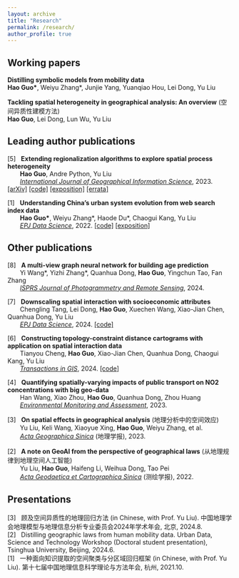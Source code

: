 ```yaml
---
layout: archive
title: "Research"
permalink: /research/
author_profile: true
---
```


## Working papers
<b>Distilling symbolic models from mobility data</b><br>
<b>Hao Guo\*</b>, Weiyu Zhang\*, Junjie Yang, Yuanqiao Hou, Lei Dong, Yu Liu<br>

<b>Tackling spatial heterogeneity in geographical analysis: An overview</b> (空间异质性建模方法)<br>
<b>Hao Guo</b>, Lei Dong, Lun Wu, Yu Liu<br>

## Leading author publications
\[5] &nbsp; <b>Extending regionalization algorithms to explore spatial process heterogeneity</b><br>
&emsp;&emsp;<b>Hao Guo</b>, Andre Python, Yu Liu<br>
&emsp;&emsp;<i>[International Journal of Geographical Information Science](https://www.tandfonline.com/doi/full/10.1080/13658816.2023.2266493)</i>, 2023. [\[arXiv\]](https://arxiv.org/abs/2206.09429) [\[code\]](https://github.com/Nithouson/regreg) [\[exposition\]](https://mp.weixin.qq.com/s/4SE9RsdzoJ6nv0nH4PRyPQ) [\[errata\]](https://github.com/Nithouson/regreg/blob/main/README.md#errata)<br>

\[1] &nbsp; <b>Understanding China’s urban system evolution from web search index data</b><br>
&emsp;&emsp;<b>Hao Guo\*</b>, Weiyu Zhang\*, Haode Du\*, Chaogui Kang, Yu Liu<br>
&emsp;&emsp;<i>[EPJ Data Science](https://epjdatascience.springeropen.com/articles/10.1140/epjds/s13688-022-00332-y)</i>, 2022. [\[code\]](https://github.com/Nithouson/BaiduCityAttr) [\[exposition\]](https://mp.weixin.qq.com/s/1co-W74Zk3j6rcAAyJQnhQ)<br>

## Other publications

\[8] &nbsp; <b>A multi-view graph neural network for building age prediction</b><br>
&emsp;&emsp;Yi Wang\*, Yizhi Zhang\*, Quanhua Dong, <b>Hao Guo</b>, Yingchun Tao, Fan Zhang<br>
&emsp;&emsp;<i>[ISPRS Journal of Photogrammetry and Remote Sensing](https://doi.org/10.1016/j.isprsjprs.2024.10.011)</i>, 2024.  <br>

\[7] &nbsp; <b>Downscaling spatial interaction with socioeconomic attributes</b><br>
&emsp;&emsp;Chengling Tang, Lei Dong, <b>Hao Guo</b>, Xuechen Wang, Xiao-Jian Chen, Quanhua Dong, Yu Liu<br>
&emsp;&emsp;<i>[EPJ Data Science](https://epjdatascience.springeropen.com/articles/10.1140/epjds/s13688-024-00487-w)</i>, 2024. [\[code\]](https://github.com/Elvira1021/Gravity_downscaling_method_for_spatial_interaction/) <br>

\[6] &nbsp; <b>Constructing topology-constraint distance cartograms with application on spatial interaction data</b><br>
&emsp;&emsp;Tianyou Cheng, <b>Hao Guo</b>, Xiao-Jian Chen, Quanhua Dong, Chaogui Kang, Yu Liu<br>
&emsp;&emsp;<i>[Transactions in GIS](https://onlinelibrary.wiley.com/doi/10.1111/tgis.13168)</i>, 2024. [\[code\]](https://github.com/TianyouCheng/TC-PSO)<br> 

\[4] &nbsp; <b>Quantifying spatially-varying impacts of public transport on NO2 concentrations with big geo-data</b><br>
&emsp;&emsp;Han Wang, Xiao Zhou, <b>Hao Guo</b>, Quanhua Dong, Zhou Huang <br>
&emsp;&emsp;<i>[Environmental Monitoring and Assessment](https://link.springer.com/article/10.1007/s10661-023-11289-4)</i>, 2023.<br>

\[3] &nbsp; <b>On spatial effects in geographical analysis</b> (地理分析中的空间效应) <br>
&emsp;&emsp;Yu Liu, Keli Wang, Xiaoyue Xing, <b>Hao Guo</b>, Weiyu Zhang, et al. <br>
&emsp;&emsp;<i>[Acta Geographica Sinica](http://www.geog.com.cn/CN/10.11821/dlxb202303001) </i>(地理学报), 2023.<br>

\[2] &nbsp; <b>A note on GeoAI from the perspective of geographical laws</b> (从地理规律到地理空间人工智能) <br>
&emsp;&emsp;Yu Liu, <b>Hao Guo</b>, Haifeng Li, Weihua Dong, Tao Pei<br>
&emsp;&emsp;<i>[Acta Geodaetica et Cartographica Sinica](http://xb.sinomaps.com/CN/10.11947/j.AGCS.2022.20220125) </i>(测绘学报), 2022.<br>

## Presentations
\[3] &nbsp; 顾及空间异质性的地理回归方法 (in Chinese, with Prof. Yu Liu). 中国地理学会地理模型与地理信息分析专业委员会2024年学术年会, 北京, 2024.8.  
\[2] &nbsp; Distilling geographic laws from human mobility data. Urban Data, Science and Technology Workshop (Doctoral student presentation), Tsinghua University, Beijing, 2024.6.  
\[1] &nbsp; 一种面向知识提取的空间聚类与分区域回归框架 (in Chinese, with Prof. Yu Liu). 第十七届中国地理信息科学理论与方法年会, 杭州, 2021.10.  
